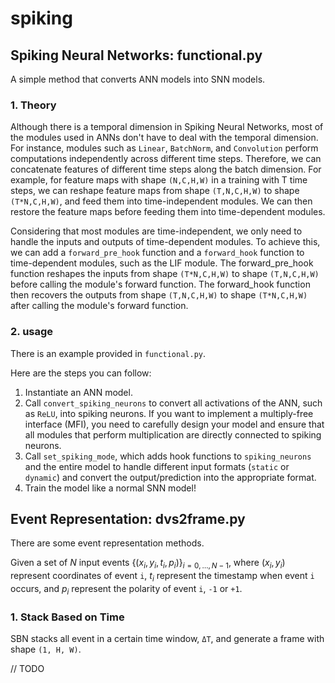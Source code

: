 # spiking

## Spiking Neural Networks: functional.py
A simple method that converts ANN models into SNN models.

### 1. Theory

Although there is a temporal dimension in Spiking Neural Networks, most of the modules used in ANNs don't have to deal with the temporal dimension. For instance, modules such as `Linear`, `BatchNorm`, and `Convolution` perform computations independently across different time steps. Therefore, we can concatenate features of different time steps along the batch dimension. For example, for feature maps with shape `(N,C,H,W)` in a training with T time steps, we can reshape feature maps from shape `(T,N,C,H,W)` to shape `(T*N,C,H,W)`, and feed them into time-independent modules. We can then restore the feature maps before feeding them into time-dependent modules.

Considering that most modules are time-independent, we only need to handle the inputs and outputs of time-dependent modules. To achieve this, we can add a `forward_pre_hook` function and a `forward_hook` function to time-dependent modules, such as the LIF module. The forward_pre_hook function reshapes the inputs from shape `(T*N,C,H,W)` to shape `(T,N,C,H,W)` before calling the module's forward function. The forward_hook function then recovers the outputs from shape `(T,N,C,H,W)` to shape `(T*N,C,H,W)` after calling the module's forward function.


### 2. usage

There is an example provided in `functional.py`.

Here are the steps you can follow:

1. Instantiate an ANN model. 
2. Call `convert_spiking_neurons` to convert all activations of the ANN, such as `ReLU`, into spiking neurons. If you want to implement a multiply-free interface (MFI), you need to carefully design your model and ensure that all modules that perform multiplication are directly connected to spiking neurons.
3. Call `set_spiking_mode`, which adds hook functions to `spiking_neurons` and the entire model to handle different input formats (`static` or `dynamic`) and convert the output/prediction into the appropriate format.
4. Train the model like a normal SNN model!

## Event Representation: dvs2frame.py
There are some event representation methods.

Given a set of $N$ input events $\{(x_i,y_i,t_i,p_i)\}_{i=0,\dots,N-1}$, where $(x_i, y_i)$ represent coordinates of event `i`, $t_i$ represent the timestamp when event `i` occurs, and $p_i$ represent the polarity of event `i`, `-1` or `+1`.
### 1. Stack Based on Time
SBN stacks all event in a certain time window, `ΔT`, and generate a frame with shape `(1, H, W)`.

// TODO